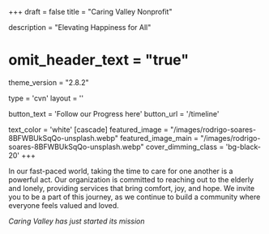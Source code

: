 +++
draft = false
title = "Caring Valley Nonprofit"
  
description = "Elevating Happiness for All"

# omit_header_text = "true"
theme_version = "2.8.2"

type = 'cvn'
layout = ''

button_text = 'Follow our Progress here'
button_url = '/timeline'

text_color = 'white'
[cascade]
  featured_image = "/images/rodrigo-soares-8BFWBUkSqQo-unsplash.webp"
  featured_image_main = "/images/rodrigo-soares-8BFWBUkSqQo-unsplash.webp"
  cover_dimming_class = 'bg-black-20'
+++

In our fast-paced world, taking the time to care for one another is a powerful act. Our organization is committed to reaching out to the elderly and lonely, providing services that bring comfort, joy, and hope. We invite you to be a part of this journey, as we continue to build a community where everyone feels valued and loved.

*Caring Valley has just started its mission*
